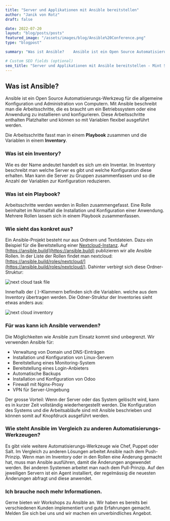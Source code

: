 ```yaml
---
title: "Server und Applikationen mit Ansible bereitstellen"
author: "Janik von Rotz"
draft: false

date: 2022-07-20
layout: "blog/posts/posts"
featured_image: "/assets/images/blog/Ansible%20Conference.png"
type: "blogpost"

summary: "Was ist Ansible?    Ansible ist ein Open Source Automatisierungs-Werkzeug für die allgemeine Konfiguration und Administration von Computern. Mit Ansible beschreibt man die Arbeitsschritte, die es brau.."

# Custom SEO fields (optional)
seo_title: "Server und Applikationen mit Ansible bereitstellen - Mint System GmbH"
---
```


## Was ist Ansible?
Ansible ist ein Open Source Automatisierungs-Werkzeug für die allgemeine Konfiguration und Administration von Computern. Mit Ansible beschreibt man die Arbeitsschritte, die es braucht um ein Betriebssystem oder eine Anwendung zu installieren und konfigurieren. Diese Arbeitsschritte enthalten Platzhalter und können so mit Variablen flexibel ausgeführt werden.

Die Arbeitsschritte fasst man in einem **Playbook** zusammen und die Variablen in einem **Inventory**.


### Was ist ein Inventory?

Wie es der Name andeutet handelt es sich um ein Inventar. Im Inventory beschreibt man welche Server es gibt und welche Konfiguration diese erhalten. Man kann die Server zu Gruppen zusammenfassen und so die Anzahl der Variablen zur Konfiguration reduzieren.

### Was ist ein Playbook?

Arbeitsschritte werden werden in Rollen zusammengefasst. Eine Rolle beinhaltet im Normalfall die Installation und Konfiguration einer Anwendung. Mehrere Rollen lassen sich in einem Playbook zusammenfassen.


### Wie sieht das konkret aus?

Ein Ansible-Projekt besteht nur aus Ordnern und Textdateien. Dazu ein Beispiel für die Bereitstellung einer [Nextcloud-Instanz](https://nextcloud.com/). Auf [https://ansible.build](https://ansible.build) publizieren wir alle Ansible Rollen. In der Liste der Rollen findet man nextcloud: [https://ansible.build/roles/nextcloud/](https://ansible.build/roles/nextcloud/). Dahinter verbirgt sich diese Ordner-Struktur:

![next cloud task file ](/assets/images/ansbile_nextcloud_task_file.png)

Innerhalb der { }-Klammern befinden sich die Variablen. welche aus dem Inventory übertragen werden. Die Odner-Struktur der Inventories sieht etwas anders aus:

![next cloud inventory ](/assets/images/Ansible_Nextcloud_Inventory.png)

### Für was kann ich Ansible verwenden?

Die Möglichkeiten wie Ansible zum Einsatz kommt sind unbegrenzt. Wir verwenden Ansible für:

- Verwaltung von Domain und DNS-Einträgen
- Installation und Konfiguration von Linux-Servern
- Bereitstellung eines Monitoring-System
- Bereitstellung eines Login-Anbieters
- Automatische Backups
- Installation und Konfiguration von Odoo
- Firewall mit Nginx-Proxy
- VPN für Server-Umgebung

Der grosse Vorteil: Wenn der Server oder das System gelöscht wird, kann es in kurzer Zeit vollständig wiederhergestellt werden. Die Konfiguration des Systems und die Arbeitsabläufe sind mit Ansible beschrieben und können somit auf Knopfdruck ausgeführt werden.

### Wie steht Ansible im Vergleich zu anderen Automatisierungs-Werkzeugen?

Es gibt viele weitere Automatisierungs-Werkzeuge wie Chef, Puppet oder Salt. Im Vergleich zu anderen Lösungen arbeitet Ansible nach dem Push-Prinzip. Wenn man im Inventory oder in den Rollen eine Änderung gemacht hat, muss man Ansible ausführen, damit die Änderungen angewendet werden. Bei anderen Systemen arbeitet man nach dem Pull-Prinzip. Auf den jeweiligen Servern ist ein Agent installiert, der regelmässig die neuesten Änderungen abfragt und diese anwendet.

### Ich brauche noch mehr Informationen.

Gerne bieten wir Workshops zu Ansible an. Wir haben es bereits bei verschiedenen Kunden implementiert und gute Erfahrungen gemacht. Melden Sie sich bei uns und wir machen ein unverbindliches Angebot.

